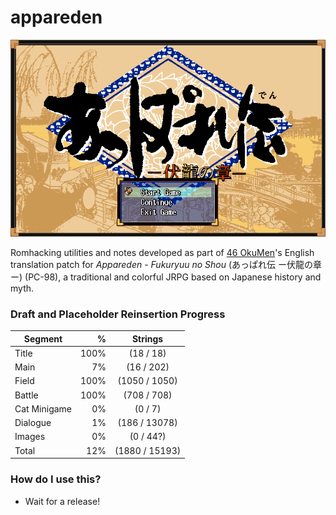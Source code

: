 # appareden
![Appareden Title](img/Appareden_title.png)

Romhacking utilities and notes developed as part of [46 OkuMen](http://46okumen.com/)'s English translation patch for *Appareden - Fukuryuu no Shou* (あっぱれ伝 ー伏龍の章ー) (PC-98), a traditional and colorful JRPG based on Japanese history and myth.

### Draft and Placeholder Reinsertion Progress
| Segment      | %    |  Strings            | 
| -------------|-----:|:-------------------:|
| Title        | 100% |  (18 / 18)          |
| Main         |   7% |  (16 / 202)         |
| Field        | 100% |(1050 / 1050)        |
| Battle       | 100% | (708 / 708)         |
| Cat Minigame |   0% |   (0 / 7)           |
| Dialogue     |   1% | (186 / 13078)       |
| Images       |   0% |   (0 / 44?)         |
| Total        |  12% |(1880 / 15193)       |


### How do I use this?
* Wait for a release!
